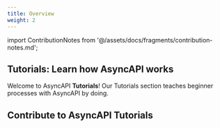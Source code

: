 ```yaml
---
title: Overview
weight: 2
---
```


import ContributionNotes from '@/assets/docs/fragments/contribution-notes.md';

## Tutorials: Learn how AsyncAPI works

Welcome to AsyncAPI **Tutorials**! Our Tutorials section teaches beginner processes with AsyncAPI by doing.

<Remember>

## Contribute to AsyncAPI Tutorials

<ContributionNotes />

</Remember>
